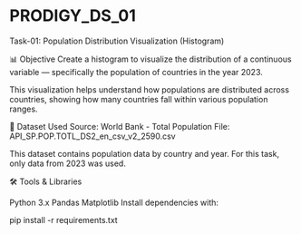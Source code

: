 # PRODIGY_DS_01
Task-01: Population Distribution Visualization (Histogram)

📊 Objective
Create a histogram to visualize the distribution of a continuous variable — specifically the population of countries in the year 2023.

This visualization helps understand how populations are distributed across countries, showing how many countries fall within various population ranges.


📁 Dataset Used
Source: World Bank - Total Population
File: API_SP.POP.TOTL_DS2_en_csv_v2_2590.csv

This dataset contains population data by country and year. For this task, only data from 2023 was used.

🛠️ Tools & Libraries

Python 3.x
Pandas
Matplotlib
Install dependencies with:

pip install -r requirements.txt
